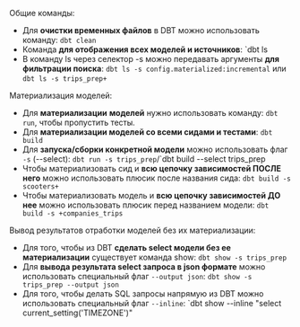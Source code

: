 Общие команды:
- Для **очистки временных файлов** в DBT можно использовать команду:
  `dbt clean`
- Команда **для отображения всех моделей и источников**:
  `dbt ls
- В команду ls через селектор -s можно передавать аргументы **для фильтрации поиска**:
  `dbt ls -s config.materialized:incremental` или `dbt ls -s trips_prep+`

Материализация моделей:
- Для **материализации** **моделей** нужно использовать команду:
  `dbt run`, чтобы пропустить тесты.
- Для **материализации моделей cо всеми сидами и тестами**:
  `dbt build`
- Для **запуска/сборки конкретной модели** можно использовать флаг `-s` (--select):
  `dbt run -s trips_prep`/`dbt build --select trips_prep
- Чтобы материализовать сид и **всю цепочку зависимостей ПОСЛЕ него** можно использовать плюсик после названия сида:
  `dbt build -s scooters+`
- Чтобы материализовать модель и **всю цепочку зависимостей ДО нее** можно использовать плюсик перед названием модели:
  `dbt build -s +companies_trips`

Вывод результатов отработки моделей без их материализации:
- Для того, чтобы из DBT **сделать select модели без ее материализации** существует команда show:
  `dbt show -s trips_prep`
- Для **вывода результата select запроса в json формате** можно использовать специальный флаг `--output json`:
  `dbt show -s trips_prep --output json`
- Для того, чтобы делать SQL запросы напрямую из DBT можно использовать специальный флаг `--inline`:
  `dbt show --inline "select current_setting('TIMEZONE')"

